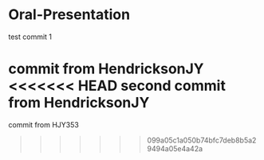 # Oral-Presentation

test commit 1

commit from HendricksonJY
<<<<<<< HEAD
second commit from HendricksonJY
=======

commit from HJY353
>>>>>>> 099a05c1a050b74bfc7deb8b5a29494a05e4a42a
